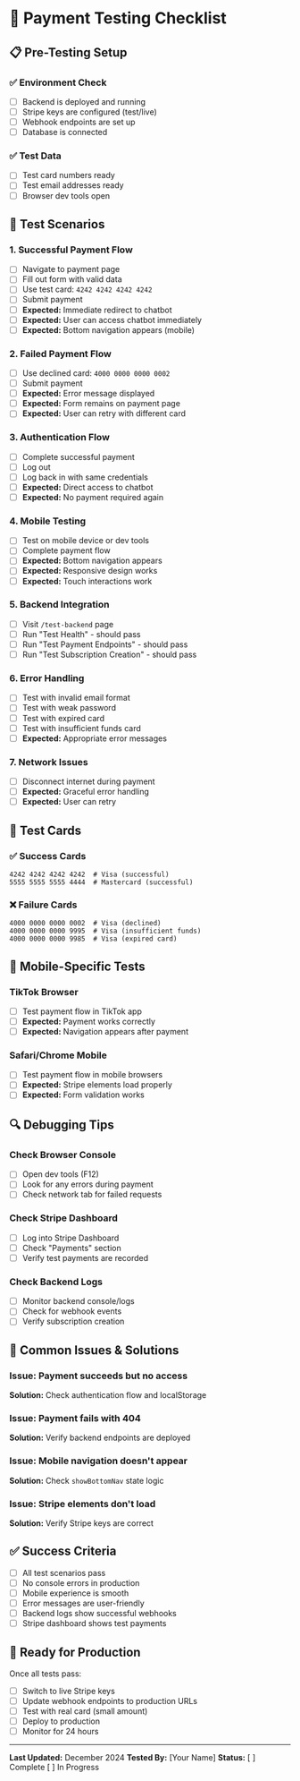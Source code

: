 # 🧪 Payment Testing Checklist

## 📋 Pre-Testing Setup

### ✅ Environment Check
- [ ] Backend is deployed and running
- [ ] Stripe keys are configured (test/live)
- [ ] Webhook endpoints are set up
- [ ] Database is connected

### ✅ Test Data
- [ ] Test card numbers ready
- [ ] Test email addresses ready
- [ ] Browser dev tools open

## 🔄 Test Scenarios

### 1. **Successful Payment Flow**
- [ ] Navigate to payment page
- [ ] Fill out form with valid data
- [ ] Use test card: `4242 4242 4242 4242`
- [ ] Submit payment
- [ ] **Expected:** Immediate redirect to chatbot
- [ ] **Expected:** User can access chatbot immediately
- [ ] **Expected:** Bottom navigation appears (mobile)

### 2. **Failed Payment Flow**
- [ ] Use declined card: `4000 0000 0000 0002`
- [ ] Submit payment
- [ ] **Expected:** Error message displayed
- [ ] **Expected:** Form remains on payment page
- [ ] **Expected:** User can retry with different card

### 3. **Authentication Flow**
- [ ] Complete successful payment
- [ ] Log out
- [ ] Log back in with same credentials
- [ ] **Expected:** Direct access to chatbot
- [ ] **Expected:** No payment required again

### 4. **Mobile Testing**
- [ ] Test on mobile device or dev tools
- [ ] Complete payment flow
- [ ] **Expected:** Bottom navigation appears
- [ ] **Expected:** Responsive design works
- [ ] **Expected:** Touch interactions work

### 5. **Backend Integration**
- [ ] Visit `/test-backend` page
- [ ] Run "Test Health" - should pass
- [ ] Run "Test Payment Endpoints" - should pass
- [ ] Run "Test Subscription Creation" - should pass

### 6. **Error Handling**
- [ ] Test with invalid email format
- [ ] Test with weak password
- [ ] Test with expired card
- [ ] Test with insufficient funds card
- [ ] **Expected:** Appropriate error messages

### 7. **Network Issues**
- [ ] Disconnect internet during payment
- [ ] **Expected:** Graceful error handling
- [ ] **Expected:** User can retry

## 🎯 Test Cards

### ✅ Success Cards
```
4242 4242 4242 4242  # Visa (successful)
5555 5555 5555 4444  # Mastercard (successful)
```

### ❌ Failure Cards
```
4000 0000 0000 0002  # Visa (declined)
4000 0000 0000 9995  # Visa (insufficient funds)
4000 0000 0000 9985  # Visa (expired card)
```

## 📱 Mobile-Specific Tests

### TikTok Browser
- [ ] Test payment flow in TikTok app
- [ ] **Expected:** Payment works correctly
- [ ] **Expected:** Navigation appears after payment

### Safari/Chrome Mobile
- [ ] Test payment flow in mobile browsers
- [ ] **Expected:** Stripe elements load properly
- [ ] **Expected:** Form validation works

## 🔍 Debugging Tips

### Check Browser Console
- [ ] Open dev tools (F12)
- [ ] Look for any errors during payment
- [ ] Check network tab for failed requests

### Check Stripe Dashboard
- [ ] Log into Stripe Dashboard
- [ ] Check "Payments" section
- [ ] Verify test payments are recorded

### Check Backend Logs
- [ ] Monitor backend console/logs
- [ ] Check for webhook events
- [ ] Verify subscription creation

## 🚨 Common Issues & Solutions

### Issue: Payment succeeds but no access
**Solution:** Check authentication flow and localStorage

### Issue: Payment fails with 404
**Solution:** Verify backend endpoints are deployed

### Issue: Mobile navigation doesn't appear
**Solution:** Check `showBottomNav` state logic

### Issue: Stripe elements don't load
**Solution:** Verify Stripe keys are correct

## ✅ Success Criteria

- [ ] All test scenarios pass
- [ ] No console errors in production
- [ ] Mobile experience is smooth
- [ ] Error messages are user-friendly
- [ ] Backend logs show successful webhooks
- [ ] Stripe dashboard shows test payments

## 🎉 Ready for Production

Once all tests pass:
- [ ] Switch to live Stripe keys
- [ ] Update webhook endpoints to production URLs
- [ ] Test with real card (small amount)
- [ ] Deploy to production
- [ ] Monitor for 24 hours

---

**Last Updated:** December 2024
**Tested By:** [Your Name]
**Status:** [ ] Complete [ ] In Progress 